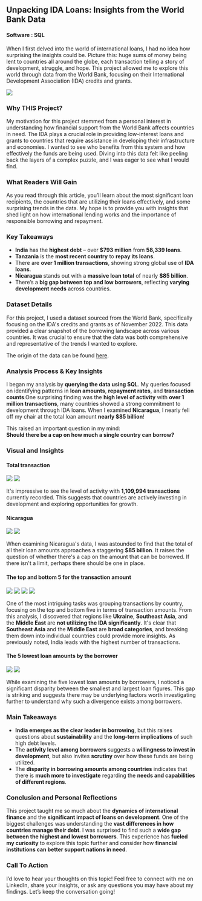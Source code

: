 
## Unpacking IDA Loans: Insights from the World Bank Data
#### Software : SQL

When I first delved into the world of international loans, I had no idea how surprising the insights could be. Picture this: huge sums of money being lent to countries all around the globe, each transaction telling a story of development, struggle, and hope. This project allowed me to explore this world through data from the World Bank, focusing on their International Development Association (IDA) credits and grants.


<img src="images/international-development-association-203414 - Copy.jpg"/>

### Why THIS Project?

My motivation for this project stemmed from a personal interest in understanding how financial support from the World Bank affects countries in need. The IDA plays a crucial role in providing low-interest loans and grants to countries that require assistance in developing their infrastructure and economies. I wanted to see who benefits from this system and how effectively the funds are being used. Diving into this data felt like peeling back the layers of a complex puzzle, and I was eager to see what I would find.


### What Readers Will Gain

As you read through this article, you’ll learn about the most significant loan recipients, the countries that are utilizing their loans effectively, and some surprising trends in the data. My hope is to provide you with insights that shed light on how international lending works and the importance of responsible borrowing and repayment.


### Key Takeaways

- **India** has the **highest debt** – over **$793 million** from **58,339 loans**.
- **Tanzania** is the **most recent country** to **repay its loans**.
- There are **over 1 million transactions**, showing strong global use of **IDA loans**.
- **Nicaragua** stands out with a **massive loan total** of nearly **$85 billion**.
- There’s a **big gap between top and low borrowers**, reflecting **varying development needs** across countries.

### Dataset Details

For this project, I used a dataset sourced from the World Bank, specifically focusing on the IDA's credits and grants as of November 2022. This data provided a clear snapshot of the borrowing landscape across various countries. It was crucial to ensure that the data was both comprehensive and representative of the trends I wanted to explore.

The origin of the data can be found [here](https://financesone.worldbank.org/ida-statement-of-credits-grants-and-guarantees-historical-data/DS00976).


### Analysis Process & Key Insights

I began my analysis by **querying the data using SQL**. My queries focused on identifying patterns in **loan amounts**, **repayment rates**, and **transaction counts**.One surprising finding was the **high level of activity** with **over 1 million transactions**, many countries showed a strong commitment to development through IDA loans. When I examined **Nicaragua**, I nearly fell off my chair at the total loan amount **nearly $85 billion**! 

This raised an important question in my mind:  
**Should there be a cap on how much a single country can borrow?**


### Visual and Insights

#### Total transaction

<img src="images/carbon total transaction.png"/>
<img src="images/total transaction.png"/>

It's impressive to see the level of activity with **1,109,994 transactions** currently recorded. This suggests that countries are actively investing in development and exploring opportunities for growth.

#### Nicaragua

<img src="images/carbon nicaragua.png"/>
<img src="images/nicaragua.png"/>

When examining Nicaragua's data, I was astounded to find that the total of all their loan amounts approaches a staggering **$85 billion**. It raises the question of whether there's a cap on the amount that can be borrowed. If there isn't a limit, perhaps there should be one in place.

#### The top and bottom 5 for the transaction amount

<img src="images/carbon top lower transaction.png"/>
<img src="images/carbon top transaction.png"/>

<img src="images/lower transaction 2.png"/>
<img src="images/top transaction 1.png"/>

One of the most intriguing tasks was grouping transactions by country, focusing on the top and bottom five in terms of transaction amounts. From this analysis, I discovered that regions like **Ukraine**, **Southeast Asia**, and the **Middle East** are **not utilizing the IDA significantly**. It's clear that **Southeast Asia** and the **Middle East** are **broad categories**, and breaking them down into individual countries could provide more insights. As previously noted, India leads with the highest number of transactions.

#### The 5 lowest loan amounts by the borrower

<img src="images/carbon borrower 2.png"/>
<img src="images/borrower.png"/>

While examining the five lowest loan amounts by borrowers, I noticed a significant disparity between the smallest and largest loan figures. This gap is striking and suggests there may be underlying factors worth investigating further to understand why such a divergence exists among borrowers.


### Main Takeaways

- **India emerges as the clear leader in borrowing**, but this raises questions about **sustainability** and the **long-term implications** of such high debt levels.  
- The **activity level among borrowers** suggests a **willingness to invest in development**, but also invites **scrutiny** over how these funds are being utilized.  
- The **disparity in borrowing amounts among countries** indicates that there is **much more to investigate** regarding the **needs and capabilities of different regions**.

### Conclusion and Personal Reflections

This project taught me so much about the **dynamics of international finance** and the **significant impact of loans on development**. One of the biggest challenges was understanding the **vast differences in how countries manage their debt**. I was surprised to find such a **wide gap between the highest and lowest borrowers**. This experience has **fueled my curiosity** to explore this topic further and consider how **financial institutions can better support nations in need**.

### Call To Action

I’d love to hear your thoughts on this topic! Feel free to connect with me on LinkedIn, share your insights, or ask any questions you may have about my findings. Let’s keep the conversation going!










